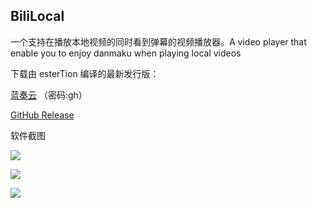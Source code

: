 BiliLocal
---
一个支持在播放本地视频的同时看到弹幕的视频播放器。A video player that enable you to enjoy danmaku when playing local videos

下载由 esterTion 编译的最新发行版：

[蓝奏云](https://cpk.lanzoui.com/b026p0xda) （密码:gh）

[GitHub Release](https://github.com/esterTion/BiliLocal/releases/tag/v0.4.2-esterTion-build)

软件截图

![](res/00.jpg)

![](res/01.jpg)

![](res/02.jpg)
